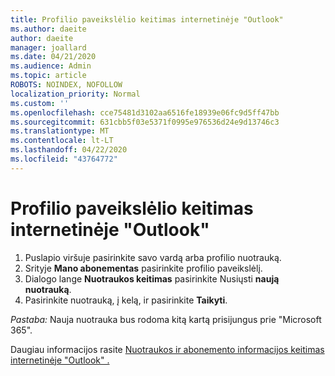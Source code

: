 ```yaml
---
title: Profilio paveikslėlio keitimas internetinėje "Outlook"
ms.author: daeite
author: daeite
manager: joallard
ms.date: 04/21/2020
ms.audience: Admin
ms.topic: article
ROBOTS: NOINDEX, NOFOLLOW
localization_priority: Normal
ms.custom: ''
ms.openlocfilehash: cce75481d3102aa6516fe18939e06fc9d5ff47bb
ms.sourcegitcommit: 631cbb5f03e5371f0995e976536d24e9d13746c3
ms.translationtype: MT
ms.contentlocale: lt-LT
ms.lasthandoff: 04/22/2020
ms.locfileid: "43764772"
---
```

# <a name="change-your-profile-picture-in-outlook-on-the-web"></a>Profilio paveikslėlio keitimas internetinėje "Outlook"

1. Puslapio viršuje pasirinkite savo vardą arba profilio nuotrauką.
1. Srityje **Mano abonementas** pasirinkite profilio paveikslėlį.
1. Dialogo lange **Nuotraukos keitimas** pasirinkite Nusiųsti **naują nuotrauką**.
1. Pasirinkite nuotrauką, į kelą, ir pasirinkite **Taikyti**.

*Pastaba:* Nauja nuotrauka bus rodoma kitą kartą prisijungus prie "Microsoft 365".

Daugiau informacijos rasite [Nuotraukos ir abonemento informacijos keitimas internetinėje "Outlook" .](https://support.office.com/article/b2dbb289-851d-4bed-93c3-3e136f5659ec)